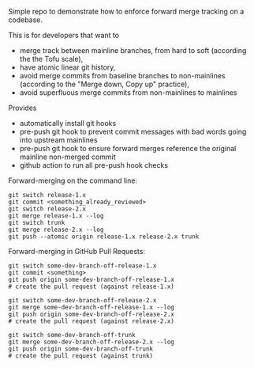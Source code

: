 Simple repo to demonstrate how to enforce forward merge tracking on a codebase.

This is for developers that want to
- merge track between mainline branches, from hard to soft (according the the Tofu scale),
- have atomic linear git history,
- avoid merge commits from baseline branches to non-mainlines (according to the "Merge down, Copy up" practice),
- avoid superfluous merge commits from non-mainlines to mainlines


Provides 
- automatically install git hooks
- pre-push git hook to prevent commit messages with bad words going into upstream mainlines
- pre-push git hook to ensure forward merges reference the original mainline non-merged commit
- github action to run all pre-push hook checks


Forward-merging on the command line:
```
git switch release-1.x
git commit <something_already_reviewed>
git switch release-2.x
git merge release-1.x --log
git switch trunk
git merge release-2.x --log
git push --atomic origin release-1.x release-2.x trunk
```

Forward-merging in GitHub Pull Requests:
```
git switch some-dev-branch-off-release-1.x
git commit <something>
git push origin some-dev-branch-off-release-1.x
# create the pull request (against release-1.x)

git switch some-dev-branch-off-release-2.x
git merge some-dev-branch-off-release-1.x --log
git push origin some-dev-branch-off-release-2.x
# create the pull request (against release-2.x)

git switch some-dev-branch-off-trunk
git merge some-dev-branch-off-release-2.x --log
git push origin some-dev-branch-off-trunk
# create the pull request (against trunk)
```
